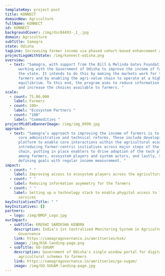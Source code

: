 ```yaml
---
templateKey: project-post
title: KONNECT
domainNew: Agriculture
fullName: KONNECT
id: KONNECT
backgroundCover: /img/dsc04493-_1_.jpg
domain: Agriculture
subTitle: Samagra
state: Odisha
tagLine: Increasing farmer income via phased cohort-based enhancement approach
projectLogoWithState: /img/konnect-odisha.png
overview:
  - text: "Samagra, with support from the Bill & Melinda Gates Foundation, is
      working with the Government of Odisha to improve the income of farmers in
      the state. It intends to do this by making the markets work for the
      farmers and by enabling the agri-value chain to operate at a higher
      equilibrium. To this end, the program aims to reduce information asymmetry
      and increase the choices available to farmers. "
scale:
  - count: 75,00,000
    label: Farmers
  - count: 100+
    label: "Ecosystem Partners "
  - count: "100"
    label: "Commodities "
projectMiddleBannerImage: /img/img_0999.jpg
approach:
  - text: "Samagra’s approach to improving the income of farmers is to push for four
      core administrative and technical reforms. These include developing a tech
      platform to enable core interactions within the agricultural ecosystem,
      introducing farmer-centric initiatives across major steps of the value
      chain, putting in place enablers to drive adoption of the tech platform
      among farmers, ecosystem players and system actors, and lastly, sharply
      defining goals with regular income measurement. "
impact:
  - count: " "
    label: Improving access to ecosystem players across the agricultural value-chain
  - count: " "
    label: Reducing information asymmetry for the farmers
  - count: " "
    label: Setting up a technology stack to enable phygital access to farmer-centric
      services
keyInitiativesTitle: " "
keyInitiatives: []
partners:
  - logo: /img/BMGF_Logo.jpg
ourImpact:
  - subTitle: KRUSHI SAMIKSHA KENDRA
    description: India’s 1st Centralized Monitoring System in Agriculture to enhance
      Governance
    link: https://samagragovernance.in/amritseries/ksk/
    image: /img/KSK-landing-page.png
  - subTitle: GO-SUGAM
    description: Government of Odisha's single window portal for digital delivery of
      agricultural schemes to farmers
    link: https://samagragovernance.in/amritseries/go-sugam/
    image: /img/GO-SUGAM-landing-page.jpg
---
```

